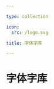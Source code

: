 ```yaml
---

type: collection

icon:
  src: /logo.svg

title: 字体字库

---
```


# 字体字库

<ShowBreadcrumb />

<ShowResources />
